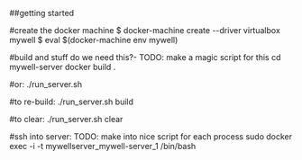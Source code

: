 ##getting started

#create the docker machine
$ docker-machine create --driver virtualbox mywell
$ eval $(docker-machine env mywell)

#build and stuff do we need this?- TODO: make a magic script for this
cd mywell-server
docker build .

#or:
./run_server.sh

#to re-build:
./run_server.sh build

#to clear:
./run_server.sh clear



#ssh into server: TODO: make into nice script for each process
sudo docker exec -i -t mywellserver_mywell-server_1 /bin/bash